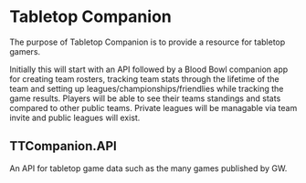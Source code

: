 # Tabletop Companion
The purpose of Tabletop Companion is to provide a resource for tabletop gamers.

Initially this will start with an API followed by a Blood Bowl companion app for creating team rosters, tracking team stats through the lifetime of the team and setting up leagues/championships/friendlies while tracking the game results. Players will be able to see their teams standings and stats compared to other public teams. Private leagues will be managable via team invite and public leagues will exist.

## TTCompanion.API
An API for tabletop game data such as the many games published by GW.
